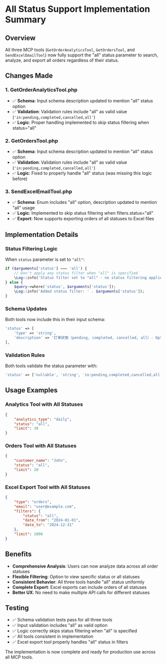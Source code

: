 # All Status Support Implementation Summary

## Overview
All three MCP tools (`GetOrderAnalyticsTool`, `GetOrdersTool`, and `SendExcelEmailTool`) now fully support the "all" status parameter to search, analyze, and export all orders regardless of their status.

## Changes Made

### 1. GetOrderAnalyticsTool.php
- ✅ **Schema**: Input schema description updated to mention "all" status option
- ✅ **Validation**: Validation rules include "all" as valid value (`'in:pending,completed,cancelled,all'`)
- ✅ **Logic**: Proper handling implemented to skip status filtering when status="all"

### 2. GetOrdersTool.php  
- ✅ **Schema**: Input schema description updated to mention "all" status option
- ✅ **Validation**: Validation rules include "all" as valid value (`'in:pending,completed,cancelled,all'`)
- ✅ **Logic**: Fixed to properly handle "all" status (was missing this logic before)

### 3. SendExcelEmailTool.php
- ✅ **Schema**: Enum includes "all" option, description updated to mention "all" usage
- ✅ **Logic**: Implemented to skip status filtering when filters.status="all"
- ✅ **Export**: Now supports exporting orders of all statuses to Excel files

## Implementation Details

### Status Filtering Logic
When `status` parameter is set to `"all"`:
```php
if ($arguments['status'] === 'all') {
    // Don't apply any status filter when "all" is specified
    \Log::info('Status filter set to "all" - no status filtering applied');
} else {
    $query->where('status', $arguments['status']);
    \Log::info('Added status filter: ' . $arguments['status']);
}
```

### Schema Updates
Both tools now include this in their input schema:
```php
'status' => [
    'type' => 'string',
    'description' => '訂單狀態（pending, completed, cancelled, all）- Optional field. Use "all" to include all statuses',
],
```

### Validation Rules
Both tools validate the status parameter with:
```php
'status' => ['nullable', 'string', 'in:pending,completed,cancelled,all'],
```

## Usage Examples

### Analytics Tool with All Statuses
```json
{
    "analytics_type": "daily",
    "status": "all",
    "limit": 30
}
```

### Orders Tool with All Statuses  
```json
{
    "customer_name": "John",
    "status": "all",
    "limit": 20
}
```

### Excel Export Tool with All Statuses
```json
{
    "type": "orders",
    "email": "user@example.com",
    "filters": {
        "status": "all",
        "date_from": "2024-01-01",
        "date_to": "2024-12-31"
    },
    "limit": 1000
}
```

## Benefits
- **Comprehensive Analysis**: Users can now analyze data across all order statuses
- **Flexible Filtering**: Option to view specific status or all statuses
- **Consistent Behavior**: All three tools handle "all" status uniformly
- **Complete Export**: Excel exports can include orders of all statuses
- **Better UX**: No need to make multiple API calls for different statuses

## Testing
- ✅ Schema validation tests pass for all three tools
- ✅ Input validation includes "all" as valid option
- ✅ Logic correctly skips status filtering when "all" is specified
- ✅ All tools consistent in implementation
- ✅ Excel export tool properly handles "all" status in filters

The implementation is now complete and ready for production use across all MCP tools.

